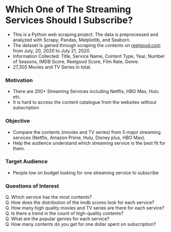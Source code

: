 # Which One of The Streaming Services Should I Subscribe?
* This is a Python web scraping project. The data is preprocessed and analyzed with Scrapy, Pandas, Matplotlib, and Seaborn.
* The dataset is gained through scraping the contents on <a href=https://reelgood.com/>reelgood.com</a> from July, 20, 2020 to July 21, 2020.
* Information Collected: Title, Service Name, Content Type, Year, Number of Seasons, IMDB Score, Reelgood Score, Film Rate, Genre.
* 27,305 Movies and TV Series in total.

### Motivation
* There are 200+ Streaming Services including Netflix, HBO Max, Hulu etc.
* It is hard to access the content catalogue from the websites without subscription

### Objective
* Compare the contents (movies and TV series) from 5 major streaming services (Netflix, Amazon Prime, Hulu, Disney plus, HBO Max).
* Help the audience understand which streaming service is the best fit for them.

### Target Audience
* People low on budget looking for one streaming service to subscribe

### Questions of Interest 
Q. Which service has the most contents?<br>
Q. How does the distribution of the imdb scores look for each service?<br>
Q. How many high quality movies and TV series are there for each service?<br>
Q. Is there a trend in the count of high-quality contents?<br>
Q. What are the popular genres for each service?<br>
Q. How many contents do you get for one dollar spent on subscription?<br>
